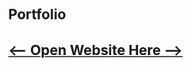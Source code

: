    # Portfolio
# <a href="https://jophilgulane.github.io/Portfolio" target="_blank"><-- Open Website Here --></a>
